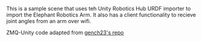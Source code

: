 This is a sample scene that uses teh Unity Robotics Hub URDF importer to import the Elephant Robotics Arm. It also has a client functionality to recieve joint angles from an arm over wifi. 

ZMQ-Unity code adapted from [gench23's repo](https://github.com/gench23/unity-zeromq-client)
